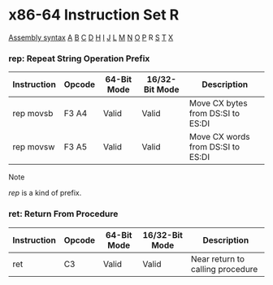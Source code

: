 x86-64 Instruction Set R
========================

[Assembly syntax](AssemblyX64.md)
[A](AssemblyX64A.md) [B](AssemblyX64B.md) [C](AssemblyX64C.md)
[D](AssemblyX64D.md) [H](AssemblyX64H.md) [I](AssemblyX64I.md)
[J](AssemblyX64J.md) [L](AssemblyX64L.md) [M](AssemblyX64M.md)
[N](AssemblyX64N.md) [O](AssemblyX64O.md) [P](AssemblyX64P.md)
R [S](AssemblyX64S.md) [T](AssemblyX64T.md)
[X](AssemblyX64X.md)

### rep: Repeat String Operation Prefix

| Instruction | Opcode | 64-Bit Mode | 16/32-Bit Mode | Description                       |
| ----------- | ------ | ----------- | -------------- | --------------------------------- |
| rep movsb   | F3 A4  | Valid       | Valid          | Move CX bytes from DS:SI to ES:DI |
| rep movsw   | F3 A5  | Valid       | Valid          | Move CX words from DS:SI to ES:DI |

Note

*rep* is a kind of prefix.

### ret: Return From Procedure

| Instruction | Opcode | 64-Bit Mode | 16/32-Bit Mode | Description                      |
| ----------- | ------ | ----------- | -------------- | -------------------------------- |
| ret         | C3     | Valid       | Valid          | Near return to calling procedure |

